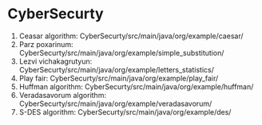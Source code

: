 # CyberSecurty

1. Ceasar algorithm: CyberSecurty/src/main/java/org/example/caesar/
2. Parz poxarinum: CyberSecurty/src/main/java/org/example/simple_substitution/
3. Lezvi vichakagrutyun: CyberSecurty/src/main/java/org/example/letters_statistics/
4. Play fair: CyberSecurty/src/main/java/org/example/play_fair/
5. Huffman algorithm: CyberSecurty/src/main/java/org/example/huffman/
6. Veradasavorum algorithm: CyberSecurty/src/main/java/org/example/veradasavorum/
7. S-DES algorithm: CyberSecurty/src/main/java/org/example/des/